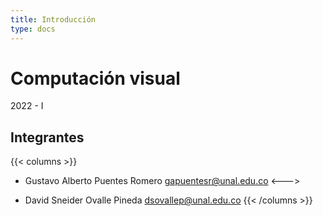 ```yaml
---
title: Introducción
type: docs
---
```


# Computación visual

2022 - I

## Integrantes

 {{< columns >}}

- Gustavo Alberto Puentes Romero
  gapuentesr@unal.edu.co
<--->

- David Sneider Ovalle Pineda
  dsovallep@unal.edu.co
{{< /columns >}}